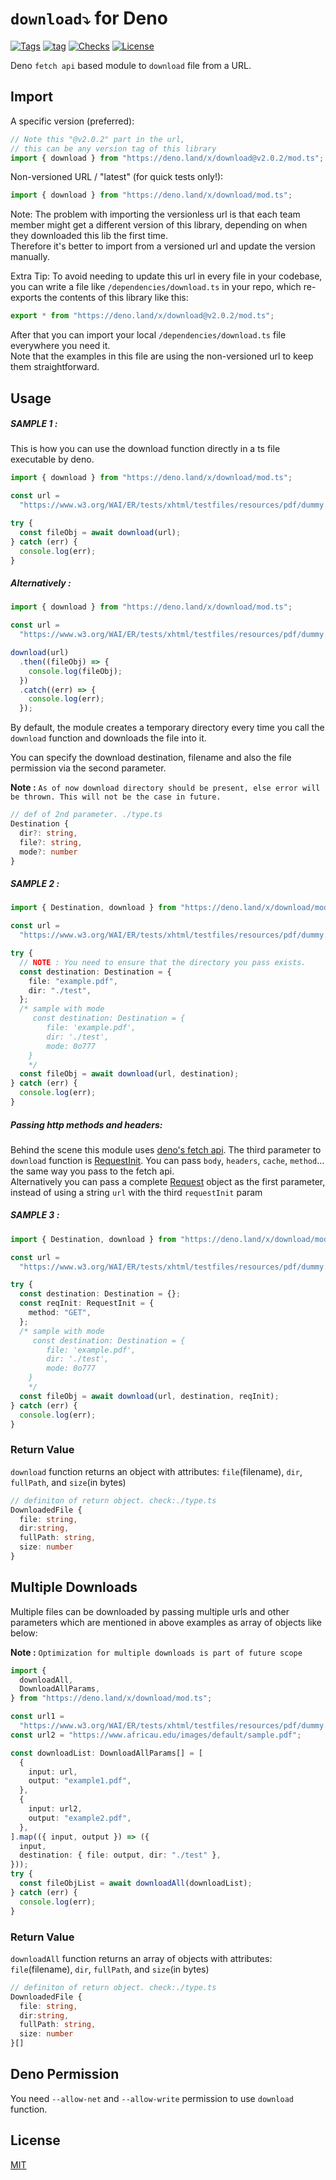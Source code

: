 # `download⤵️` for Deno

[![Tags](https://img.shields.io/github/v/release/deno-module/download.svg)](https://github.com/deno-module/download/releases)
[![tag](https://img.shields.io/badge/deno-%3E=1.34.1-green.svg?color=blue&logo=qcom&logoColor=blue&style=plastic)](https://github.com/denoland/deno)
[![Checks](https://github.com/deno-module/download/actions/workflows/deno.yml/badge.svg)](https://github.com/deno-module/download/actions/workflows/deno.yml)
[![License](https://img.shields.io/github/license/deno-module/download)](https://github.com/deno-module/download/blob/master/LICENSE)

Deno `fetch api` based module to `download` file from a URL.

## Import

A specific version (preferred):

```ts
// Note this "@v2.0.2" part in the url,
// this can be any version tag of this library
import { download } from "https://deno.land/x/download@v2.0.2/mod.ts";
```

Non-versioned URL / "latest" (for quick tests only!):

```ts
import { download } from "https://deno.land/x/download/mod.ts";
```

Note: The problem with importing the versionless url is that each team member
might get a different version of this library, depending on when they downloaded
this lib the first time.\
Therefore it's better to import from a versioned url and update the version
manually.

Extra Tip: To avoid needing to update this url in every file in your codebase,
you can write a file like `/dependencies/download.ts` in your repo, which
re-exports the contents of this library like this:

```ts
export * from "https://deno.land/x/download@v2.0.2/mod.ts";
```

After that you can import your local `/dependencies/download.ts` file everywhere
you need it.\
Note that the examples in this file are using the non-versioned url to keep them
straightforward.

## Usage

##### SAMPLE 1 :

This is how you can use the download function directly in a ts file executable
by deno.

```ts
import { download } from "https://deno.land/x/download/mod.ts";

const url =
  "https://www.w3.org/WAI/ER/tests/xhtml/testfiles/resources/pdf/dummy.pdf";

try {
  const fileObj = await download(url);
} catch (err) {
  console.log(err);
}
```

##### Alternatively :

```ts
import { download } from "https://deno.land/x/download/mod.ts";

const url =
  "https://www.w3.org/WAI/ER/tests/xhtml/testfiles/resources/pdf/dummy.pdf";

download(url)
  .then((fileObj) => {
    console.log(fileObj);
  })
  .catch((err) => {
    console.log(err);
  });
```

By default, the module creates a temporary directory every time you call the
`download` function and downloads the file into it.

You can specify the download destination, filename and also the file permission
via the second parameter.

**Note :**
`As of now download directory should be present, else error will be thrown. This will not be the case in future.`

```ts
// def of 2nd parameter. ./type.ts
Destination {
  dir?: string,
  file?: string,
  mode?: number
}
```

##### SAMPLE 2 :

```ts
import { Destination, download } from "https://deno.land/x/download/mod.ts";

const url =
  "https://www.w3.org/WAI/ER/tests/xhtml/testfiles/resources/pdf/dummy.pdf";

try {
  // NOTE : You need to ensure that the directory you pass exists.
  const destination: Destination = {
    file: "example.pdf",
    dir: "./test",
  };
  /* sample with mode
     const destination: Destination = {
        file: 'example.pdf',
        dir: './test',
        mode: 0o777
    }
    */
  const fileObj = await download(url, destination);
} catch (err) {
  console.log(err);
}
```

##### Passing http methods and headers:

Behind the scene this module uses
[deno's fetch api](https://doc-land.deno.dev/deno/stable/~/fetch). The third
parameter to `download` function is
[RequestInit](https://doc-land.deno.dev/deno/stable/~/RequestInit). You can pass
`body`, `headers`, `cache`, `method`... the same way you pass to the fetch api.\
Alternatively you can pass a complete
[Request](https://doc-land.deno.dev/deno/stable/~/Request) object as the first
parameter, instead of using a string `url` with the third `requestInit` param

##### SAMPLE 3 :

```ts
import { Destination, download } from "https://deno.land/x/download/mod.ts";

const url =
  "https://www.w3.org/WAI/ER/tests/xhtml/testfiles/resources/pdf/dummy.pdf";

try {
  const destination: Destination = {};
  const reqInit: RequestInit = {
    method: "GET",
  };
  /* sample with mode
     const destination: Destination = {
        file: 'example.pdf',
        dir: './test',
        mode: 0o777
    }
    */
  const fileObj = await download(url, destination, reqInit);
} catch (err) {
  console.log(err);
}
```

### Return Value

`download` function returns an object with attributes: `file`(filename), `dir`,
`fullPath`, and `size`(in bytes)

```ts
// definiton of return object. check:./type.ts
DownloadedFile {
  file: string,
  dir:string,
  fullPath: string,
  size: number
}
```

## Multiple Downloads

Multiple files can be downloaded by passing multiple urls and other parameters
which are mentioned in above examples as array of objects like below:

**Note :** `Optimization for multiple downloads is part of future scope`

```ts
import {
  downloadAll,
  DownloadAllParams,
} from "https://deno.land/x/download/mod.ts";

const url1 =
  "https://www.w3.org/WAI/ER/tests/xhtml/testfiles/resources/pdf/dummy.pdf";
const url2 = "https://www.africau.edu/images/default/sample.pdf";

const downloadList: DownloadAllParams[] = [
  {
    input: url,
    output: "example1.pdf",
  },
  {
    input: url2,
    output: "example2.pdf",
  },
].map(({ input, output }) => ({
  input,
  destination: { file: output, dir: "./test" },
}));
try {
  const fileObjList = await downloadAll(downloadList);
} catch (err) {
  console.log(err);
}
```

### Return Value

`downloadAll` function returns an array of objects with attributes:
`file`(filename), `dir`, `fullPath`, and `size`(in bytes)

```ts
// definiton of return object. check:./type.ts
DownloadedFile {
  file: string,
  dir:string,
  fullPath: string,
  size: number
}[]
```

## Deno Permission

You need `--allow-net` and `--allow-write` permission to use `download`
function.

## License

[MIT](./LICENSE)

